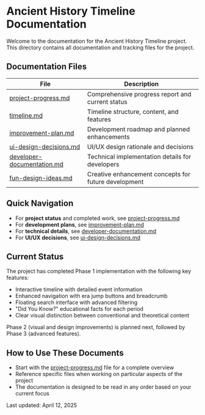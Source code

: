 # Ancient History Timeline Documentation

Welcome to the documentation for the Ancient History Timeline project. This directory contains all documentation and tracking files for the project.

## Documentation Files

| File | Description |
|------|-------------|
| [project-progress.md](./project-progress.md) | Comprehensive progress report and current status |
| [timeline.md](./timeline.md) | Timeline structure, content, and features |
| [improvement-plan.md](./improvement-plan.md) | Development roadmap and planned enhancements |
| [ui-design-decisions.md](./ui-design-decisions.md) | UI/UX design rationale and decisions |
| [developer-documentation.md](./developer-documentation.md) | Technical implementation details for developers |
| [fun-design-ideas.md](./fun-design-ideas.md) | Creative enhancement concepts for future development |

## Quick Navigation

- For **project status** and completed work, see [project-progress.md](./project-progress.md)
- For **development plans**, see [improvement-plan.md](./improvement-plan.md)
- For **technical details**, see [developer-documentation.md](./developer-documentation.md)
- For **UI/UX decisions**, see [ui-design-decisions.md](./ui-design-decisions.md)

## Current Status

The project has completed Phase 1 implementation with the following key features:

- Interactive timeline with detailed event information
- Enhanced navigation with era jump buttons and breadcrumb
- Floating search interface with advanced filtering
- "Did You Know?" educational facts for each period
- Clear visual distinction between conventional and theoretical content

Phase 2 (visual and design improvements) is planned next, followed by Phase 3 (advanced features).

## How to Use These Documents

- Start with the [project-progress.md](./project-progress.md) file for a complete overview
- Reference specific files when working on particular aspects of the project
- The documentation is designed to be read in any order based on your current focus

Last updated: April 12, 2025
